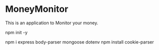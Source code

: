 # MoneyMonitor
This is an application to Monitor  your money.

npm init -y


npm i express body-parser mongoose dotenv
npm install cookie-parser
